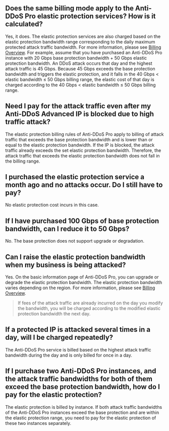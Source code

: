 ## Does the same billing mode apply to the Anti-DDoS Pro elastic protection services? How is it calculated?
Yes, it does. The elastic protection services are also charged based on the elastic protection bandwidth range corresponding to the daily maximum protected attack traffic bandwidth. For more information, please see [Billing Overview](https://intl.cloud.tencent.com/document/product/1029/31747).
For example, assume that you have purchased an Anti-DDoS Pro instance with 20 Gbps base protection bandwidth + 50 Gbps elastic protection bandwidth. An DDoS attack occurs that day and the highest attack traffic is 45 Gbps. Because 45 Gbps exceeds the base protection bandwidth and triggers the elastic protection, and it falls in the 40 Gbps < elastic bandwidth ≤ 50 Gbps billing range, the elastic cost of that day is charged according to the 40 Gbps < elastic bandwidth ≤ 50 Gbps billing range.

## Need I pay for the attack traffic even after my Anti-DDoS Advanced IP is blocked due to high traffic attack?
The elastic protection billing rules of Anti-DDoS Pro apply to billing of attack traffic that exceeds the base protection bandwidth and is lower than or equal to the elastic protection bandwidth. If the IP is blocked, the attack traffic already exceeds the set elastic protection bandwidth. Therefore, the attack traffic that exceeds the elastic protection bandwidth does not fall in the billing range.

## I purchased the elastic protection service a month ago and no attacks occur. Do I still have to pay?
No elastic protection cost incurs in this case.

## If I have purchased 100 Gbps of base protection bandwidth, can I reduce it to 50 Gbps?
No. The base protection does not support upgrade or degradation.

## Can I raise the elastic protection bandwidth when my business is being attacked?
Yes. On the basic information page of Anti-DDoS Pro, you can upgrade or degrade the elastic protection bandwidth. The elastic protection bandwidth varies depending on the region. For more information, please see [Billing Overview](https://intl.cloud.tencent.com/document/product/1029/31747).
>If fees of the attack traffic are already incurred on the day you modify the bandwidth, you will be charged according to the modified elastic protection bandwidth the next day.

## If a protected IP is attacked several times in a day, will I be charged repeatedly?
The Anti-DDoS Pro service is billed based on the highest attack traffic bandwidth during the day and is only billed for once in a day.

## If I purchase two Anti-DDoS Pro instances, and the attack traffic bandwidths for both of them exceed the base protection bandwidth, how do I pay for the elastic protection?
The elastic protection is billed by instance. If both attack traffic bandwidths of the Anti-DDoS Pro instances exceed the base protection and are within the elastic protection range, you need to pay for the elastic protection of these two instances separately.
